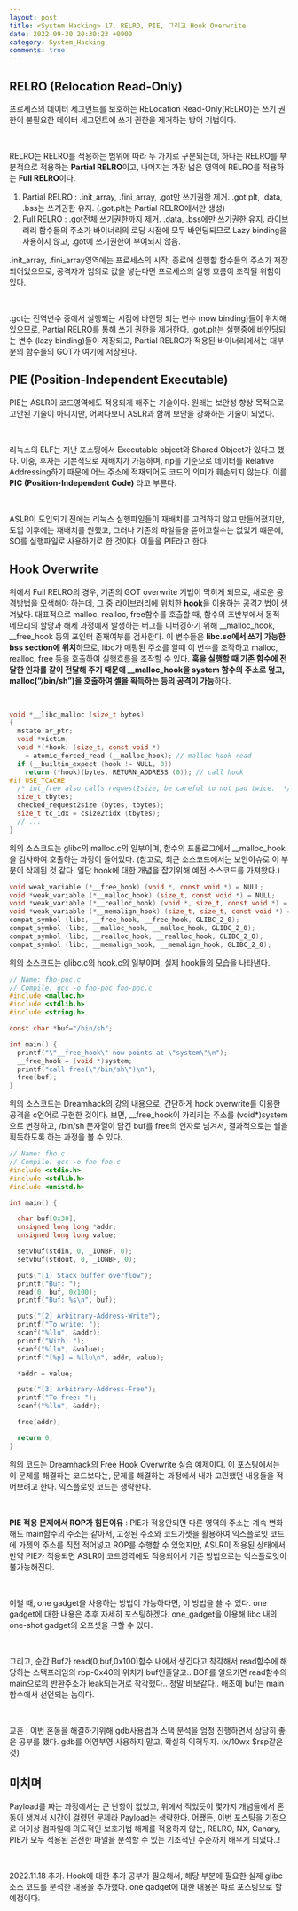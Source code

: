 ```yaml
---
layout: post
title: <System Hacking> 17. RELRO, PIE, 그리고 Hook Overwrite
date: 2022-09-30 20:30:23 +0900
category: System_Hacking
comments: true
---
```


## RELRO (Relocation Read-Only)

프로세스의 데이터 세그먼트를 보호하는 RELocation Read-Only(RELRO)는 쓰기 권한이 불필요한 데이터 세그먼트에 쓰기 권한을 제거하는 방어 기법이다.

<br/>

RELRO는 RELRO를 적용하는 범위에 따라 두 가지로 구분되는데, 하나는 RELRO를 부분적으로 적용하는 **Partial RELRO**이고, 나머지는 가장 넓은 영역에 RELRO를 적용하는 **Full RELRO**이다.

1. Partial RELRO : .init_array, .fini_array, .got만 쓰기권한 제거. .got.plt, .data, .bss는 쓰기권한 유지. (.got.plt는 Partial RELRO에서만 생성)
2. Full RELRO : .got전체 쓰기권한까지 제거. .data, .bss에만 쓰기권한 유지. 라이브러리 함수들의 주소가 바이너리의 로딩 시점에 모두 바인딩되므로 Lazy binding을 사용하지 않고, .got에 쓰기권한이 부여되지 않음.

.init_array, .fini_array영역에는 프로세스의 시작, 종료에 실행할 함수들의 주소가 저장되어있으므로, 공격자가 임의로 값을 넣는다면 프로세스의 실행 흐름이 조작될 위험이 있다.

<br/>

.got는 전역변수 중에서 실행되는 시점에 바인딩 되는 변수 (now binding)들이 위치해있으므로, Partial RELRO를 통해 쓰기 권한을 제거한다. .got.plt는 실행중에 바인딩되는 변수 (lazy binding)들이 저장되고, Partial RELRO가 적용된 바이너리에서는 대부분의 함수들의 GOT가 여기에 저장된다.

## PIE (Position-Independent Executable)

PIE는 ASLR이 코드영역에도 적용되게 해주는 기술이다. 원래는 보안성 향상 목적으로 고안된 기술이 아니지만, 어쩌다보니 ASLR과 함께 보안을 강화하는 기술이 되었다. 

<br/>

리눅스의 ELF는 지난 포스팅에서 Executable object와 Shared Object가 있다고 했다. 이중, 후자는 기본적으로 재배치가 가능하며, rip를 기준으로 데이터를 Relative Addressing하기 때문에 어느 주소에 적재되어도 코드의 의미가 훼손되지 않는다. 이를 **PIC (Position-Independent Code)** 라고 부른다.

<br/>

ASLR이 도입되기 전에는 리눅스 실행파일들이 재배치를 고려하지 않고 만들어졌지만, 도입 이후에는 재배치를 원했고, 그러나 기존의 파일들을 뜯어고칠수는 없었기 떄문에, SO를 실행파일로 사용하기로 한 것이다. 이들을 PIE라고 한다.

## Hook Overwrite

위에서 Full RELRO의 경우, 기존의 GOT overwrite 기법이 막히게 되므로, 새로운 공격방법을 모색해야 하는데, 그 중 라이브러리에 위치한 **hook**을 이용하는 공격기법이 생겨났다. 대표적으로 malloc, realloc, free함수를 호출할 때, 함수의 초반부에서 동적 메모리의 할당과 해제 과정에서 발생하는 버그를 디버깅하기 위해 __malloc_hook, __free_hook 등의 포인터 존재여부를 검사한다. 이 변수들은 **libc.so에서 쓰기 가능한 bss section에 위치**하므로, libc가 매핑된 주소를 알때 이 변수를 조작하고 malloc, realloc, free 등을 호출하여 실행흐름을 조작할 수 있다. **훅을 실행할 때 기존 함수에 전달한 인자를 같이 전달해 주기 때문에 __malloc_hook을 system 함수의 주소로 덮고, malloc(“/bin/sh”)을 호출하여 셸을 획득하는 등의 공격이 가능**하다.

<br/>

```c
void *__libc_malloc (size_t bytes)
{
  mstate ar_ptr;
  void *victim;
  void *(*hook) (size_t, const void *)
    = atomic_forced_read (__malloc_hook); // malloc hook read
  if (__builtin_expect (hook != NULL, 0))
    return (*hook)(bytes, RETURN_ADDRESS (0)); // call hook
#if USE_TCACHE
  /* int_free also calls request2size, be careful to not pad twice.  */
  size_t tbytes;
  checked_request2size (bytes, tbytes);
  size_t tc_idx = csize2tidx (tbytes);
  // ...
}
```

위의 소스코드는 glibc의 malloc.c의 일부이며, 함수의 프롤로그에서 __malloc_hook을 검사하여 호출하는 과정이 들어있다. (참고로, 최근 소스코드에서는 보안이슈로 이 부분이 삭제된 것 같다. 일단 hook에 대한 개념을 잡기위해 예전 소스코드를 가져왔다.)

```c
void weak_variable (*__free_hook) (void *, const void *) = NULL;
void *weak_variable (*__malloc_hook) (size_t, const void *) = NULL;
void *weak_variable (*__realloc_hook) (void *, size_t, const void *) = NULL;
void *weak_variable (*__memalign_hook) (size_t, size_t, const void *) = NULL;
compat_symbol (libc, __free_hook, __free_hook, GLIBC_2_0);
compat_symbol (libc, __malloc_hook, __malloc_hook, GLIBC_2_0);
compat_symbol (libc, __realloc_hook, __realloc_hook, GLIBC_2_0);
compat_symbol (libc, __memalign_hook, __memalign_hook, GLIBC_2_0);
```

위의 소스코드는 glibc.c의 hook.c의 일부이며, 실제 hook들의 모습을 나타낸다.

```c
// Name: fho-poc.c
// Compile: gcc -o fho-poc fho-poc.c
#include <malloc.h>
#include <stdlib.h>
#include <string.h>

const char *buf="/bin/sh";

int main() {
  printf("\"__free_hook\" now points at \"system\"\n");
  __free_hook = (void *)system;
  printf("call free(\"/bin/sh\")\n");
  free(buf);
}
```

위의 소스코드는 Dreamhack의 강의 내용으로, 간단하게 hook overwrite를 이용한 공격을 c언어로 구현한 것이다. 보면, __free_hook이 가리키는 주소를 (void*)system으로 변경하고, /bin/sh 문자열이 담긴 buf를 free의 인자로 넘겨서, 결과적으로는 쉘을 획득하도록 하는 과정을 볼 수 있다.

```c
// Name: fho.c
// Compile: gcc -o fho fho.c
#include <stdio.h>
#include <stdlib.h>
#include <unistd.h>

int main() {

  char buf[0x30];
  unsigned long long *addr;
  unsigned long long value;

  setvbuf(stdin, 0, _IONBF, 0);
  setvbuf(stdout, 0, _IONBF, 0);

  puts("[1] Stack buffer overflow");
  printf("Buf: ");
  read(0, buf, 0x100);
  printf("Buf: %s\n", buf);

  puts("[2] Arbitrary-Address-Write");
  printf("To write: ");
  scanf("%llu", &addr);
  printf("With: ");
  scanf("%llu", &value);
  printf("[%p] = %llu\n", addr, value);

  *addr = value;

  puts("[3] Arbitrary-Address-Free");
  printf("To free: ");
  scanf("%llu", &addr);

  free(addr);

  return 0;
}
```

위의 코드는 Dreamhack의 Free Hook Overwrite 실습 예제이다. 이 포스팅에서는 이 문제를 해결하는 코드보다는, 문제를 해결하는 과정에서 내가 고민했던 내용들을 적어보려고 한다. 익스플로잇 코드는 생략한다.

<br/>

**PIE 적용 문제에서 ROP가 힘든이유** : PIE가 적용안되면 다른 영역의 주소는 계속 변화해도 main함수의 주소는 같아서, 고정된 주소와 코드가젯을 활용하여 익스플로잇 코드에 가젯의 주소를 직접 적어넣고 ROP를 수행할 수 있었지만, ASLR이 적용된 상태에서 만약 PIE가 적용되면 ASLR이 코드영역에도 적용되어서 기존 방법으로는 익스플로잇이 불가능해진다.

<br/>

이럴 때, one gadget을 사용하는 방법이 가능하다면, 이 방법을 쓸 수 있다. one gadget에 대한 내용은 추후 자세히 포스팅하겠다. one_gadget을 이용해 libc 내의 one-shot gadget의 오프셋을 구할 수 있다.

<br/>

그리고, 순간 Buf가 read(0,buf,0x100)함수 내에서 생긴다고 착각해서
read함수에 해당하는 스택프레임의 rbp-0x40의 위치가 buf인줄알고.. BOF를 일으키면 read함수의 main으로의 반환주소가 leak되는거로 착각했다.. 정말 바보같다.. 애초에 buf는 main함수에서 선언되는 놈이다.

<br/>

교훈 : 이번 혼동을 해결하기위해 gdb사용법과 스택 분석을 엄청 진행하면서 상당히 좋은 공부를 했다. gdb를 어영부영 사용하지 말고, 확실히 익혀두자. (x/10wx $rsp같은 것)

## 마치며

Payload를 짜는 과정에서는 큰 난항이 없었고, 위에서 적었듯이 몇가지 개념들에서 혼동이 생겨서 시간이 걸렸던 문제라 Payload는 생략한다. 어쨌든, 이번 포스팅을 기점으로 더이상 컴파일에 의도적인 보호기법 해제를 적용하지 않는, RELRO, NX, Canary, PIE가 모두 적용된 온전한 파일을 분석할 수 있는 기초적인 수준까지 배우게 되었다..!

<br/>

2022.11.18 추가. Hook에 대한 추가 공부가 필요해서, 해당 부분에 필요한 실제 glibc 소스 코드를 분석한 내용을 추가했다. one gadget에 대한 내용은 따로 포스팅으로 할 예정이다.